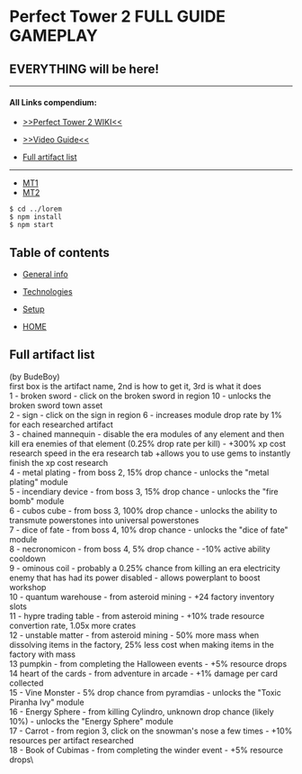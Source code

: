# Perfect Tower 2 FULL GUIDE GAMEPLAY
## EVERYTHING will be here!
____
#### All Links compendium:
* [>>Perfect Tower 2 WIKI<<](https://www.perfecttower2.com/wiki/Main_Page)
* [>>Video Guide<<](https://www.perfecttower2.com/wiki/Main_Page)

* [Full artifact list](#full-artifact-list)
____


* [MT1](#MT1)
* [MT2](#MT2)


```
$ cd ../lorem
$ npm install
$ npm start
```
## Table of contents
* [General info](#general-info)
* [Technologies](#technologies)
* [Setup](#setup)


* [HOME](#all-links-compendium)
## Full artifact list
(by BudeBoy) \
first box is the artifact name, 2nd is how to get it, 3rd is what it does \
1 - broken sword - click on the broken sword in region 10 - unlocks the broken sword town asset \
2 -  sign -  click on the sign in region 6 - increases module drop rate by 1% for each researched artifact \
3 - chained mannequin - disable the era modules of any element and then kill era enemies of that element (0.25% drop rate per kill) - +300% xp cost research speed in the era research tab +allows you to use gems to instantly finish the xp cost research \
4 - metal plating - from boss 2, 15% drop chance - unlocks the "metal plating" module\
5 - incendiary device - from boss 3, 15% drop chance - unlocks the "fire bomb" module \
6 - cubos cube - from boss 3, 100% drop chance - unlocks the ability to transmute powerstones into universal powerstones\
7 - dice of fate - from boss 4, 10% drop chance - unlocks the "dice of fate" module\
8 - necronomicon - from boss 4, 5% drop chance - -10% active ability cooldown\
9 - ominous coil - probably a 0.25% chance from killing an era electricity enemy that has had its power disabled - allows powerplant to boost workshop\
10 - quantum warehouse - from asteroid mining - +24 factory inventory slots\
11 - hypre trading table - from asteroid mining - +10% trade resource convertion rate, 1.05x more crates \
12 - unstable matter - from asteroid mining - 50% more mass when dissolving items in the factory, 25% less cost when making items in the factory with mass\
13 pumpkin  - from completing the Halloween events -  +5% resource drops\
14 heart of the cards - from adventure in arcade - +1% damage per card collected\
15 - Vine Monster - 5% drop chance from pyramdias - unlocks the "Toxic Piranha Ivy" module\
16 - Energy Sphere - from killing Cylindro, unknown drop chance (likely 10%) - unlocks the "Energy Sphere" module\
17 - Carrot - from region 3, click on the snowman's nose a few times - +10% resources per artifact researched\
18 - Book of Cubimas  - from completing the winder event - +5% resource drops\
